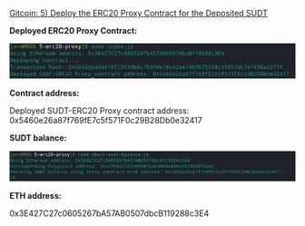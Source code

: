[Gitcoin: 5) Deploy the ERC20 Proxy Contract for the Deposited SUDT](https://gitcoin.co/issue/nervosnetwork/grants/6/100026212)


**Deployed ERC20 Proxy Contract:**

![Deployed proxy smart contract screenshot](./proxycontract.png)

**Contract address:**

Deployed SUDT-ERC20 Proxy contract address: 0x5460e26a87f769fE7c5f571F0c29B28Db0e32417

**SUDT balance:**

![Polyjuice balance screenshot](./polyjuicebalance.png)

**ETH address:**

0x3E427C27c0605267bA57AB0507dbcB119288c3E4
